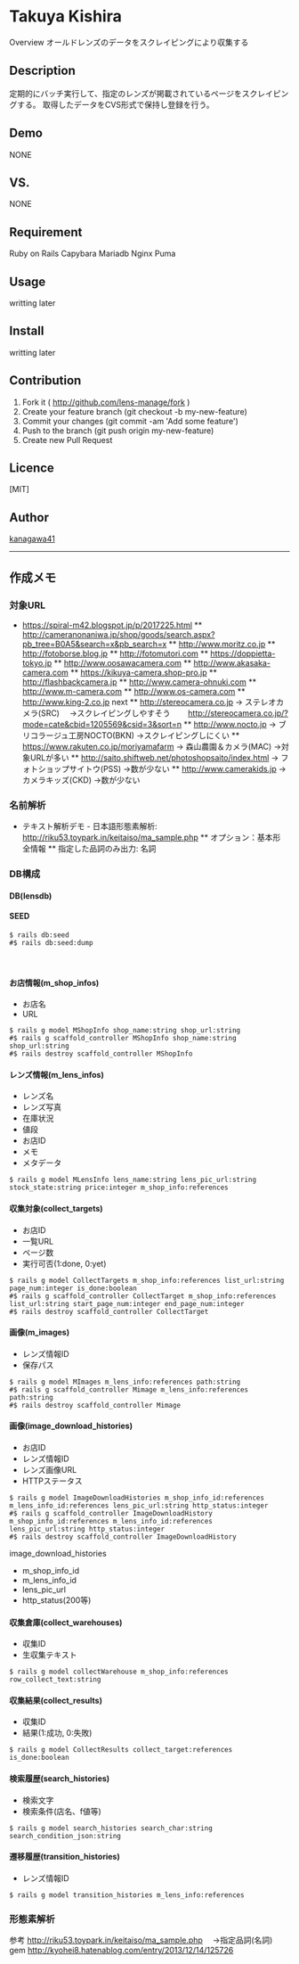 Takuya Kishira
====

Overview
オールドレンズのデータをスクレイピングにより収集する

## Description
定期的にバッチ実行して、指定のレンズが掲載されているページをスクレイピングする。
取得したデータをCVS形式で保持し登録を行う。

## Demo
NONE

## VS. 
NONE

## Requirement
Ruby on Rails
Capybara
Mariadb
Nginx
Puma

## Usage
writting later

## Install
writting later

## Contribution
1. Fork it ( http://github.com/lens-manage/fork )
2. Create your feature branch (git checkout -b my-new-feature)
3. Commit your changes (git commit -am 'Add some feature')
4. Push to the branch (git push origin my-new-feature)
5. Create new Pull Request

## Licence

[MIT]

## Author

[kanagawa41](https://github.com/kanagawa41)

---

## 作成メモ
### 対象URL
* https://spiral-m42.blogspot.jp/p/2017225.html
** http://cameranonaniwa.jp/shop/goods/search.aspx?pb_tree=B0A5&search=x&pb_search=x
** http://www.moritz.co.jp
** http://fotoborse.blog.jp
** http://fotomutori.com
** https://doppietta-tokyo.jp
** http://www.oosawacamera.com
** http://www.akasaka-camera.com
** https://kikuya-camera.shop-pro.jp
** http://flashbackcamera.jp
** http://www.camera-ohnuki.com
** http://www.m-camera.com
** http://www.os-camera.com
** http://www.king-2.co.jp
next
** http://stereocamera.co.jp
  → ステレオカメラ(SRC)
　→スクレイピングしやすそう
　　http://stereocamera.co.jp/?mode=cate&cbid=1205569&csid=3&sort=n
** http://www.nocto.jp
  → ブリコラージュ工房NOCTO(BKN)
  →スクレイピングしにくい
** https://www.rakuten.co.jp/moriyamafarm
  → 森山農園＆カメラ(MAC)
  →対象URLが多い
** http://saito.shiftweb.net/photoshopsaito/index.html
  → フォトショップサイトウ(PSS)
  →数が少ない
** http://www.camerakids.jp
  → カメラキッズ(CKD)
  →数が少ない

### 名前解析
* テキスト解析デモ - 日本語形態素解析: http://riku53.toypark.in/keitaiso/ma_sample.php
** オプション：基本形 全情報
** 指定した品詞のみ出力: 名詞

### DB構成
#### DB(lensdb)

#### SEED
~~~~
$ rails db:seed
#$ rails db:seed:dump
~~~~
　
#### お店情報(m_shop_infos)
* お店名
* URL
~~~~
$ rails g model MShopInfo shop_name:string shop_url:string
#$ rails g scaffold_controller MShopInfo shop_name:string shop_url:string
#$ rails destroy scaffold_controller MShopInfo
~~~~

#### レンズ情報(m_lens_infos)
* レンズ名
* レンズ写真
* 在庫状況
* 値段
* お店ID
* メモ
* メタデータ
~~~~
$ rails g model MLensInfo lens_name:string lens_pic_url:string stock_state:string price:integer m_shop_info:references
~~~~

#### 収集対象(collect_targets)
* お店ID
* 一覧URL
* ページ数
* 実行可否(1:done, 0:yet)
~~~~
$ rails g model CollectTargets m_shop_info:references list_url:string page_num:integer is_done:boolean
#$ rails g scaffold_controller CollectTarget m_shop_info:references list_url:string start_page_num:integer end_page_num:integer
#$ rails destroy scaffold_controller CollectTarget
~~~~

#### 画像(m_images)
* レンズ情報ID
* 保存パス
~~~~
$ rails g model MImages m_lens_info:references path:string
#$ rails g scaffold_controller Mimage m_lens_info:references path:string
#$ rails destroy scaffold_controller Mimage
~~~~

#### 画像(image_download_histories)
* お店ID
* レンズ情報ID
* レンズ画像URL
* HTTPステータス
~~~~
$ rails g model ImageDownloadHistories m_shop_info_id:references m_lens_info_id:references lens_pic_url:string http_status:integer
#$ rails g scaffold_controller ImageDownloadHistory m_shop_info_id:references m_lens_info_id:references lens_pic_url:string http_status:integer
#$ rails destroy scaffold_controller ImageDownloadHistory
~~~~

image_download_histories
 - m_shop_info_id
 - m_lens_info_id
 - lens_pic_url
 - http_status(200等)


#### 収集倉庫(collect_warehouses)
* 収集ID
* 生収集テキスト
~~~~
$ rails g model collectWarehouse m_shop_info:references row_collect_text:string
~~~~

#### 収集結果(collect_results)
* 収集ID
* 結果(1:成功, 0:失敗)
~~~~
$ rails g model CollectResults collect_target:references is_done:boolean
~~~~

#### 検索履歴(search_histories)
* 検索文字
* 検索条件(店名、f値等)
~~~~
$ rails g model search_histories search_char:string search_condition_json:string
~~~~

#### 遷移履歴(transition_histories)
* レンズ情報ID
~~~~
$ rails g model transition_histories m_lens_info:references
~~~~

### 形態素解析
参考
http://riku53.toypark.in/keitaiso/ma_sample.php
　→指定品詞(名詞)
gem
http://kyohei8.hatenablog.com/entry/2013/12/14/125726

